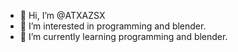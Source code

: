 - 👋 Hi, I’m @ATXAZSX
- 👀 I’m interested in programming and blender.
- 🌱 I’m currently learning programming and blender.

<!---
ATXAZSX/ATXAZSX is a ✨ special ✨ repository because its `README.md` (this file) appears on your GitHub profile.
You can click the Preview link to take a look at your changes.
--->
